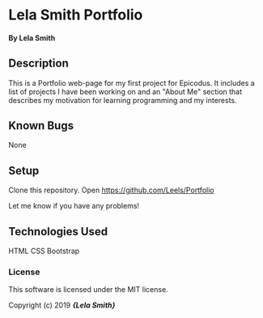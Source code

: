 # Lela Smith Portfolio

#### By Lela Smith

## Description

This is a Portfolio web-page for my first project for Epicodus. It includes a list of projects I have been working on and an "About Me" section that describes my motivation for learning programming and my interests.


## Known Bugs

None

## Setup
Clone this repository.
Open https://github.com/Leels/Portfolio

Let me know if you have any problems!

## Technologies Used

HTML
CSS
Bootstrap

### License

This software is licensed under the MIT license.

Copyright (c) 2019 **_{Lela Smith}_**
